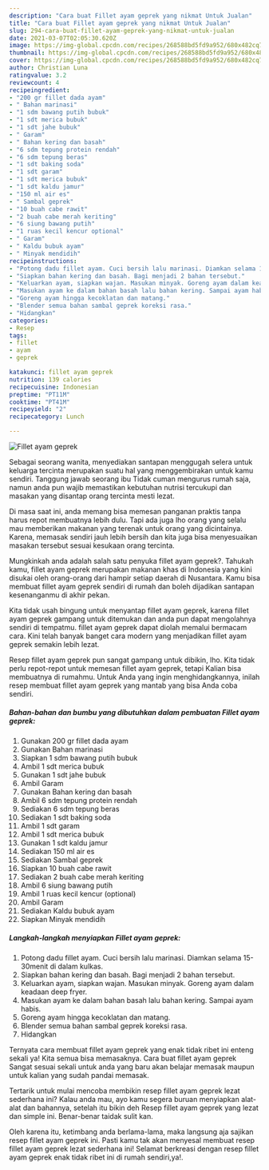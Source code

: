 ```yaml
---
description: "Cara buat Fillet ayam geprek yang nikmat Untuk Jualan"
title: "Cara buat Fillet ayam geprek yang nikmat Untuk Jualan"
slug: 294-cara-buat-fillet-ayam-geprek-yang-nikmat-untuk-jualan
date: 2021-03-07T02:05:30.620Z
image: https://img-global.cpcdn.com/recipes/268588bd5fd9a952/680x482cq70/fillet-ayam-geprek-foto-resep-utama.jpg
thumbnail: https://img-global.cpcdn.com/recipes/268588bd5fd9a952/680x482cq70/fillet-ayam-geprek-foto-resep-utama.jpg
cover: https://img-global.cpcdn.com/recipes/268588bd5fd9a952/680x482cq70/fillet-ayam-geprek-foto-resep-utama.jpg
author: Christian Luna
ratingvalue: 3.2
reviewcount: 4
recipeingredient:
- "200 gr fillet dada ayam"
- " Bahan marinasi"
- "1 sdm bawang putih bubuk"
- "1 sdt merica bubuk"
- "1 sdt jahe bubuk"
- " Garam"
- " Bahan kering dan basah"
- "6 sdm tepung protein rendah"
- "6 sdm tepung beras"
- "1 sdt baking soda"
- "1 sdt garam"
- "1 sdt merica bubuk"
- "1 sdt kaldu jamur"
- "150 ml air es"
- " Sambal geprek"
- "10 buah cabe rawit"
- "2 buah cabe merah keriting"
- "6 siung bawang putih"
- "1 ruas kecil kencur optional"
- " Garam"
- " Kaldu bubuk ayam"
- " Minyak mendidih"
recipeinstructions:
- "Potong dadu fillet ayam. Cuci bersih lalu marinasi. Diamkan selama 15-30menit di dalam kulkas."
- "Siapkan bahan kering dan basah. Bagi menjadi 2 bahan tersebut."
- "Keluarkan ayam, siapkan wajan. Masukan minyak. Goreng ayam dalam keadaan deep fryer."
- "Masukan ayam ke dalam bahan basah lalu bahan kering. Sampai ayam habis."
- "Goreng ayam hingga kecoklatan dan matang."
- "Blender semua bahan sambal geprek koreksi rasa."
- "Hidangkan"
categories:
- Resep
tags:
- fillet
- ayam
- geprek

katakunci: fillet ayam geprek 
nutrition: 139 calories
recipecuisine: Indonesian
preptime: "PT11M"
cooktime: "PT41M"
recipeyield: "2"
recipecategory: Lunch

---
```



![Fillet ayam geprek](https://img-global.cpcdn.com/recipes/268588bd5fd9a952/680x482cq70/fillet-ayam-geprek-foto-resep-utama.jpg)

Sebagai seorang wanita, menyediakan santapan menggugah selera untuk keluarga tercinta merupakan suatu hal yang menggembirakan untuk kamu sendiri. Tanggung jawab seorang ibu Tidak cuman mengurus rumah saja, namun anda pun wajib memastikan kebutuhan nutrisi tercukupi dan masakan yang disantap orang tercinta mesti lezat.

Di masa  saat ini, anda memang bisa memesan panganan praktis tanpa harus repot membuatnya lebih dulu. Tapi ada juga lho orang yang selalu mau memberikan makanan yang terenak untuk orang yang dicintainya. Karena, memasak sendiri jauh lebih bersih dan kita juga bisa menyesuaikan masakan tersebut sesuai kesukaan orang tercinta. 



Mungkinkah anda adalah salah satu penyuka fillet ayam geprek?. Tahukah kamu, fillet ayam geprek merupakan makanan khas di Indonesia yang kini disukai oleh orang-orang dari hampir setiap daerah di Nusantara. Kamu bisa membuat fillet ayam geprek sendiri di rumah dan boleh dijadikan santapan kesenanganmu di akhir pekan.

Kita tidak usah bingung untuk menyantap fillet ayam geprek, karena fillet ayam geprek gampang untuk ditemukan dan anda pun dapat mengolahnya sendiri di tempatmu. fillet ayam geprek dapat diolah memalui bermacam cara. Kini telah banyak banget cara modern yang menjadikan fillet ayam geprek semakin lebih lezat.

Resep fillet ayam geprek pun sangat gampang untuk dibikin, lho. Kita tidak perlu repot-repot untuk memesan fillet ayam geprek, tetapi Kalian bisa membuatnya di rumahmu. Untuk Anda yang ingin menghidangkannya, inilah resep membuat fillet ayam geprek yang mantab yang bisa Anda coba sendiri.

<!--inarticleads1-->

##### Bahan-bahan dan bumbu yang dibutuhkan dalam pembuatan Fillet ayam geprek:

1. Gunakan 200 gr fillet dada ayam
1. Gunakan  Bahan marinasi
1. Siapkan 1 sdm bawang putih bubuk
1. Ambil 1 sdt merica bubuk
1. Gunakan 1 sdt jahe bubuk
1. Ambil  Garam
1. Gunakan  Bahan kering dan basah
1. Ambil 6 sdm tepung protein rendah
1. Sediakan 6 sdm tepung beras
1. Sediakan 1 sdt baking soda
1. Ambil 1 sdt garam
1. Ambil 1 sdt merica bubuk
1. Gunakan 1 sdt kaldu jamur
1. Sediakan 150 ml air es
1. Sediakan  Sambal geprek
1. Siapkan 10 buah cabe rawit
1. Sediakan 2 buah cabe merah keriting
1. Ambil 6 siung bawang putih
1. Ambil 1 ruas kecil kencur (optional)
1. Ambil  Garam
1. Sediakan  Kaldu bubuk ayam
1. Siapkan  Minyak mendidih




<!--inarticleads2-->

##### Langkah-langkah menyiapkan Fillet ayam geprek:

1. Potong dadu fillet ayam. Cuci bersih lalu marinasi. Diamkan selama 15-30menit di dalam kulkas.
1. Siapkan bahan kering dan basah. Bagi menjadi 2 bahan tersebut.
1. Keluarkan ayam, siapkan wajan. Masukan minyak. Goreng ayam dalam keadaan deep fryer.
1. Masukan ayam ke dalam bahan basah lalu bahan kering. Sampai ayam habis.
1. Goreng ayam hingga kecoklatan dan matang.
1. Blender semua bahan sambal geprek koreksi rasa.
1. Hidangkan




Ternyata cara membuat fillet ayam geprek yang enak tidak ribet ini enteng sekali ya! Kita semua bisa memasaknya. Cara buat fillet ayam geprek Sangat sesuai sekali untuk anda yang baru akan belajar memasak maupun untuk kalian yang sudah pandai memasak.

Tertarik untuk mulai mencoba membikin resep fillet ayam geprek lezat sederhana ini? Kalau anda mau, ayo kamu segera buruan menyiapkan alat-alat dan bahannya, setelah itu bikin deh Resep fillet ayam geprek yang lezat dan simple ini. Benar-benar taidak sulit kan. 

Oleh karena itu, ketimbang anda berlama-lama, maka langsung aja sajikan resep fillet ayam geprek ini. Pasti kamu tak akan menyesal membuat resep fillet ayam geprek lezat sederhana ini! Selamat berkreasi dengan resep fillet ayam geprek enak tidak ribet ini di rumah sendiri,ya!.


